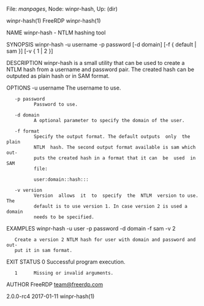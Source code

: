 File: *manpages*,  Node: winpr-hash,  Up: (dir)

winpr-hash(1)                       FreeRDP                      winpr-hash(1)



NAME
       winpr-hash - NTLM hashing tool

SYNOPSIS
       winpr-hash  -u  username -p password [-d domain] [-f { default | sam }]
       [-v { 1 | 2 }]

DESCRIPTION
       winpr-hash is a small utility that can be used to create  a  NTLM  hash
       from  a username and password pair. The created hash can be outputed as
       plain hash or in SAM format.

OPTIONS
       -u username
              The username to use.

       -p password
              Password to use.

       -d domain
              A optional parameter to specify the domain of the user.

       -f format
              Specify the output format. The default outputs  only  the  plain
              NTLM  hash. The second output format available is sam which out‐
              puts the created hash in a format that it can  be  used  in  SAM
              file:

              user:domain::hash:::

       -v version
              Version  allows  it  to  specify  the  NTLM  version to use. The
              default is to use version 1. In case version 2 is used a  domain
              needs to be specified.

EXAMPLES
       winpr-hash -u user -p password -d domain -f sam -v 2

       Create a version 2 NTLM hash for user with domain and password and out‐
       put it in sam format.

EXIT STATUS
       0      Successful program execution.

       1      Missing or invalid arguments.

AUTHOR
       FreeRDP <team@freerdp.com>



2.0.0-rc4                         2017-01-11                     winpr-hash(1)
